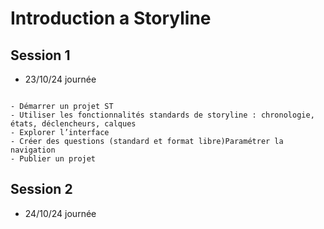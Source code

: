 # Introduction a Storyline

## Session 1

- 23/10/24 journée

```{admonition} Objectif(s) pédagogique(s)

- Démarrer un projet ST
- Utiliser les fonctionnalités standards de storyline : chronologie, états, déclencheurs, calques
- Explorer l’interface
- Créer des questions (standard et format libre)Paramétrer la navigation
- Publier un projet

```

## Session 2

- 24/10/24 journée